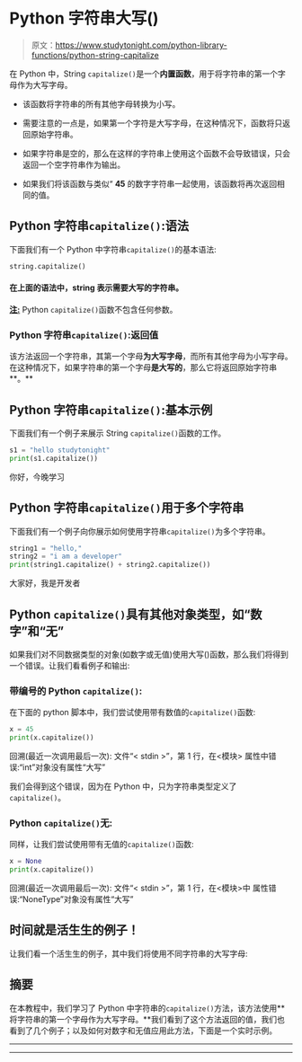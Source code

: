 # Python 字符串大写()

> 原文：<https://www.studytonight.com/python-library-functions/python-string-capitalize>

在 Python 中，String `capitalize()`是一个**内置函数**，用于将字符串的第一个字母作为大写字母。

*   该函数将字符串的所有其他字母转换为小写。

*   需要注意的一点是，如果第一个字符是大写字母，在这种情况下，函数将只返回原始字符串。

*   如果字符串是空的，那么在这样的字符串上使用这个函数不会导致错误，只会返回一个空字符串作为输出。

*   如果我们将该函数与类似“ **45** 的数字字符串一起使用，该函数将再次返回相同的值。

## Python 字符串`capitalize()`:语法

下面我们有一个 Python 中字符串`capitalize()`的基本语法:

```py
string.capitalize()
```

#### **在上面的语法中，string 表示需要大写的字符串。**

<u>**注:**</u> Python `capitalize()`函数不包含任何参数。

### Python 字符串`capitalize()`:返回值

该方法返回一个字符串，其第一个字母**为大写字母**，而所有其他字母为小写字母。在这种情况下，如果字符串的第一个字母**是大写的**，那么它将返回原始字符串**。**

## Python 字符串`capitalize()`:基本示例

下面我们有一个例子来展示 String `capitalize()`函数的工作。

```py
s1 = "hello studytonight"
print(s1.capitalize())
```

你好，今晚学习

## Python 字符串`capitalize()`用于多个字符串

下面我们有一个例子向你展示如何使用字符串`capitalize()`为多个字符串。

```py
string1 = "hello,"
string2 = "i am a developer"
print(string1.capitalize() + string2.capitalize())
```

大家好，我是开发者

## Python `capitalize()`具有其他对象类型，如“数字”和“无”

如果我们对不同数据类型的对象(如数字或无值)使用大写()函数，那么我们将得到一个错误。让我们看看例子和输出:

### 带编号的 Python `capitalize()`:

在下面的 python 脚本中，我们尝试使用带有数值的`capitalize()`函数:

```py
x = 45
print(x.capitalize())
```

回溯(最近一次调用最后一次):
文件“< stdin >”，第 1 行，在<模块>
属性中错误:“int”对象没有属性“大写”

我们会得到这个错误，因为在 Python 中，只为字符串类型定义了`capitalize()`。

### Python `capitalize()`无:

同样，让我们尝试使用带有无值的`capitalize()`函数:

```py
x = None
print(x.capitalize())
```

回溯(最近一次调用最后一次):
文件“< stdin >”，第 1 行，在<模块>中
属性错误:“NoneType”对象没有属性“大写”

## 时间就是活生生的例子！

让我们看一个活生生的例子，其中我们将使用不同字符串的大写字母:

## 摘要

在本教程中，我们学习了 Python 中字符串的`capitalize()`方法，该方法使用**将字符串的第一个字母作为大写字母。**我们看到了这个方法返回的值，我们也看到了几个例子；以及如何对数字和无值应用此方法，下面是一个实时示例。

* * *

* * *